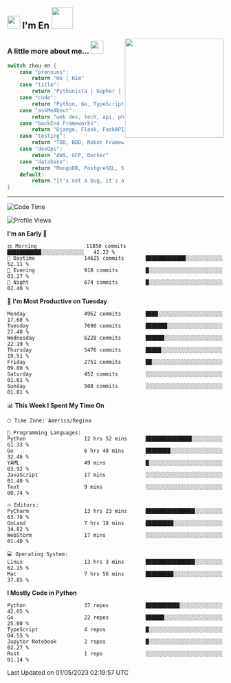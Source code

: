 <h2><img src="https://emojis.slackmojis.com/emojis/images/1531849430/4246/blob-sunglasses.gif?1531849430" width="30"/> I'm En <img src="https://media.giphy.com/media/12oufCB0MyZ1Go/giphy.gif" width="50"></h2>
<img align='right' src="https://media.giphy.com/media/M9gbBd9nbDrOTu1Mqx/giphy.gif" width="230">


### A little more about me... <img src="https://media.giphy.com/media/WUlplcMpOCEmTGBtBW/giphy.gif" width="30">  
<!--
```javascript
const zhou-en = {
    pronouns: "He" | "Him",
    title: "Pythonista" | "Gopher" | "Rustacean",
    code: ["Python", "Go", "Rust", "TypeScript"],
    askMeAbout: ["web dev", "tech", "app dev", "photography"],
    technologies: {
        backEnd: {
            python: ["Django", "Flask", "FaskAPI"],
            go: []
        },
        scraping: ["selenium", "scrapy", "spider"],
        testing: ["Robot Framework"],
        devOps: ["AWS", "Docker", "GCP", "Nginx"],
        databases: ["mongo", "postgresql", "sqlite"],
        misc: ["Firebase", "Heroku"]
    },
    architecture: ["Event Driven Architecture", "Microservices"],
    currentFocus: ["Temporal", "Rust"],
    funFact: "It's not a bug, it's a feature!"
};
```
  -->

```go
switch zhou-en {
    case "pronouns":
        return "He | Him"
    case "title":
        return "Pythonista | Gopher | Rustacean"
    case "code":
        return "Python, Go, TypeScript, Rust"
    case "askMeAbout":
        return "web dev, tech, api, photography, basketball"
    case "backEnd Frameworks":
        return "Django, Flask, FaskAPI, Temporal"
    case "testing":
        return "TDD, BDD, Robot Framework, pytest"
    case "devOps":
        return "AWS, GCP, Docker"
    case "database":
        return "MongoDB, PostgreSQL, Sqlit"
    default:
        return "It's not a bug, it's a feature!"
}
```




---
<!--START_SECTION:waka-->
![Code Time](http://img.shields.io/badge/Code%20Time-643%20hrs%2059%20mins-blue)

![Profile Views](http://img.shields.io/badge/Profile%20Views-19-blue)

**I'm an Early 🐤** 

```text
🌞 Morning                11850 commits       ███████████░░░░░░░░░░░░░░   42.22 % 
🌆 Daytime                14625 commits       █████████████░░░░░░░░░░░░   52.11 % 
🌃 Evening                918 commits         █░░░░░░░░░░░░░░░░░░░░░░░░   03.27 % 
🌙 Night                  674 commits         █░░░░░░░░░░░░░░░░░░░░░░░░   02.40 % 
```
📅 **I'm Most Productive on Tuesday** 

```text
Monday                   4962 commits        ████░░░░░░░░░░░░░░░░░░░░░   17.68 % 
Tuesday                  7690 commits        ███████░░░░░░░░░░░░░░░░░░   27.40 % 
Wednesday                6228 commits        ██████░░░░░░░░░░░░░░░░░░░   22.19 % 
Thursday                 5476 commits        █████░░░░░░░░░░░░░░░░░░░░   19.51 % 
Friday                   2751 commits        ██░░░░░░░░░░░░░░░░░░░░░░░   09.80 % 
Saturday                 452 commits         ░░░░░░░░░░░░░░░░░░░░░░░░░   01.61 % 
Sunday                   508 commits         ░░░░░░░░░░░░░░░░░░░░░░░░░   01.81 % 
```


📊 **This Week I Spent My Time On** 

```text
🕑︎ Time Zone: America/Regina

💬 Programming Languages: 
Python                   12 hrs 52 mins      ███████████████░░░░░░░░░░   61.33 % 
Go                       6 hrs 48 mins       ████████░░░░░░░░░░░░░░░░░   32.46 % 
YAML                     49 mins             █░░░░░░░░░░░░░░░░░░░░░░░░   03.92 % 
JavaScript               17 mins             ░░░░░░░░░░░░░░░░░░░░░░░░░   01.40 % 
Text                     9 mins              ░░░░░░░░░░░░░░░░░░░░░░░░░   00.74 % 

🔥 Editors: 
PyCharm                  13 hrs 23 mins      ████████████████░░░░░░░░░   63.78 % 
GoLand                   7 hrs 18 mins       █████████░░░░░░░░░░░░░░░░   34.82 % 
WebStorm                 17 mins             ░░░░░░░░░░░░░░░░░░░░░░░░░   01.40 % 

💻 Operating System: 
Linux                    13 hrs 3 mins       ████████████████░░░░░░░░░   62.15 % 
Mac                      7 hrs 56 mins       █████████░░░░░░░░░░░░░░░░   37.85 % 
```

**I Mostly Code in Python** 

```text
Python                   37 repos            ███████████░░░░░░░░░░░░░░   42.05 % 
Go                       22 repos            ██████░░░░░░░░░░░░░░░░░░░   25.00 % 
TypeScript               4 repos             █░░░░░░░░░░░░░░░░░░░░░░░░   04.55 % 
Jupyter Notebook         2 repos             █░░░░░░░░░░░░░░░░░░░░░░░░   02.27 % 
Rust                     1 repo              ░░░░░░░░░░░░░░░░░░░░░░░░░   01.14 % 
```




 Last Updated on 01/05/2023 02:19:57 UTC
<!--END_SECTION:waka-->
